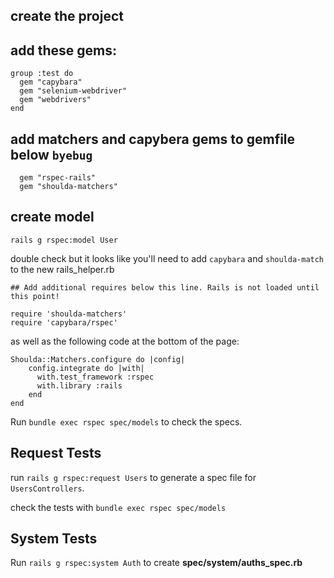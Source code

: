 ## create the project

## add these gems:

```
group :test do
  gem "capybara"
  gem "selenium-webdriver"
  gem "webdrivers"
end
```

## add matchers and capybera gems to gemfile below `byebug`

```
  gem "rspec-rails"
  gem "shoulda-matchers"
```

## create model

```
rails g rspec:model User
```

double check but it looks like you'll need to add `capybara` and `shoulda-match` to the new rails_helper.rb

```
## Add additional requires below this line. Rails is not loaded until this point!

require 'shoulda-matchers'
require 'capybara/rspec'
```

as well as the following code at the bottom of the page:

```
Shoulda::Matchers.configure do |config|
    config.integrate do |with|
      with.test_framework :rspec
      with.library :rails
    end
end
```

Run `bundle exec rspec spec/models` to check the specs.

## Request Tests

run `rails g rspec:request Users` to generate a spec file for `UsersControllers`.

check the tests with `bundle exec rspec spec/models`

## System Tests

Run `rails g rspec:system Auth` to create **spec/system/auths_spec.rb**
